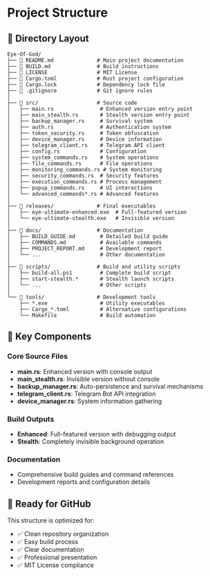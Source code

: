 # Project Structure

## 📁 Directory Layout

```
Eye-Of-God/
├── 📄 README.md              # Main project documentation
├── 📄 BUILD.md               # Build instructions  
├── 📄 LICENSE                # MIT License
├── 📄 Cargo.toml             # Rust project configuration
├── 📄 Cargo.lock             # Dependency lock file
├── 📄 .gitignore             # Git ignore rules
│
├── 📁 src/                   # Source code
│   ├── main.rs               # Enhanced version entry point
│   ├── main_stealth.rs       # Stealth version entry point
│   ├── backup_manager.rs     # Survival system
│   ├── auth.rs               # Authentication system
│   ├── token_security.rs     # Token obfuscation
│   ├── device_manager.rs     # Device information
│   ├── telegram_client.rs    # Telegram API client
│   ├── config.rs             # Configuration
│   ├── system_commands.rs    # System operations
│   ├── file_commands.rs      # File operations
│   ├── monitoring_commands.rs # System monitoring
│   ├── security_commands.rs  # Security features
│   ├── execution_commands.rs # Process management
│   ├── popup_commands.rs     # UI interactions
│   └── advanced_commands*.rs # Advanced features
│
├── 📁 releases/              # Final executables
│   ├── eye-ultimate-enhanced.exe  # Full-featured version
│   └── eye-ultimate-stealth.exe   # Invisible version
│
├── 📁 docs/                  # Documentation
│   ├── BUILD_GUIDE.md        # Detailed build guide
│   ├── COMMANDS.md           # Available commands
│   ├── PROJECT_REPORT.md     # Development report
│   └── ...                   # Other documentation
│
├── 📁 scripts/               # Build and utility scripts
│   ├── build-all.ps1         # Complete build script
│   ├── start-stealth.*       # Stealth launch scripts
│   └── ...                   # Other scripts
│
└── 📁 tools/                 # Development tools
    ├── *.exe                 # Utility executables
    ├── Cargo_*.toml          # Alternative configurations
    └── Makefile              # Build automation
```

## 🔧 Key Components

### Core Source Files
- **main.rs**: Enhanced version with console output
- **main_stealth.rs**: Invisible version without console  
- **backup_manager.rs**: Auto-persistence and survival mechanisms
- **telegram_client.rs**: Telegram Bot API integration
- **device_manager.rs**: System information gathering

### Build Outputs
- **Enhanced**: Full-featured version with debugging output
- **Stealth**: Completely invisible background operation

### Documentation
- Comprehensive build guides and command references
- Development reports and configuration details

## 🚀 Ready for GitHub

This structure is optimized for:
- ✅ Clean repository organization
- ✅ Easy build process
- ✅ Clear documentation
- ✅ Professional presentation
- ✅ MIT License compliance
